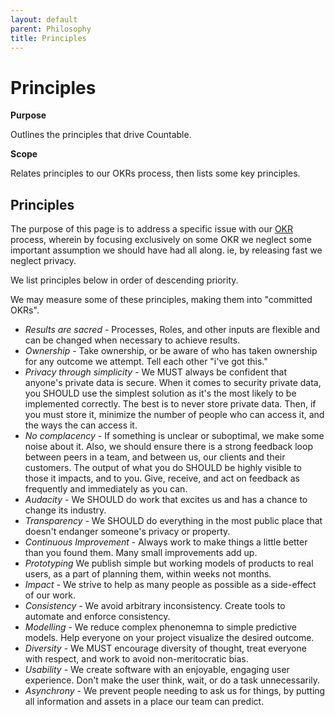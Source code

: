 ```yaml
---
layout: default
parent: Philosophy
title: Principles
---
```


# Principles

**Purpose**

Outlines the principles that drive Countable.

**Scope**

Relates principles to our OKRs process, then lists some key principles.

## Principles

The purpose of this page is to address a specific issue with our
[OKR](../../operations/OKRS/)
process, wherein by focusing exclusively on some OKR we neglect some
important assumption we should have had all along. ie, by releasing fast
we neglect privacy.

We list principles below in order of descending priority.

We may measure some of these principles, making them into "committed
OKRs".

  - *Results are sacred* - Processes, Roles, and other inputs are
    flexible and can be changed when necessary to achieve results.
  - *Ownership* - Take ownership, or be aware of who has taken ownership
    for any outcome we attempt. Tell each other "i've got this."
  - *Privacy through simplicity* - We MUST always be confident that
    anyone's private data is secure. When it comes to security private
    data, you SHOULD use the simplest solution as it's the most likely
    to be implemented correctly. The best is to never store private
    data. Then, if you must store it, minimize the number of people who
    can access it, and the ways the can access it.
  - *No complacency* - If something is unclear or suboptimal, we make
    some noise about it. Also, we should ensure there is a strong
    feedback loop between peers in a team, and between us, our clients
    and their customers. The output of what you do SHOULD be highly
    visible to those it impacts, and to you. Give, receive, and act on
    feedback as frequently and immediately as you can.
  - *Audacity* - We SHOULD do work that excites us and has a chance to
    change its industry.
  - *Transparency* - We SHOULD do everything in the most public place
    that doesn't endanger someone's privacy or property.
  - *Continuous Improvement* - Always work to make things a little
    better than you found them. Many small improvements add up.
  - *Prototyping* We publish simple but working models of products to
    real users, as a part of planning them, within weeks not months.
  - *Impact* - We strive to help as many people as possible as a
    side-effect of our work.
  - *Consistency* - We avoid arbitrary inconsistency. Create tools to
    automate and enforce consistency.
  - *Modelling* - We reduce complex phenonemna to simple predictive
    models. Help everyone on your project visualize the desired outcome.
  - *Diversity* - We MUST encourage diversity of thought, treat everyone
    with respect, and work to avoid non-meritocratic bias.
  - *Usability* - We create software with an enjoyable, engaging user
    experience. Don't make the user think, wait, or do a task
    unnecessarily.
  - *Asynchrony* - We prevent people needing to ask us for things, by
    putting all information and assets in a place our team can predict.

